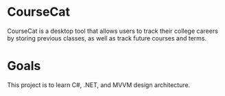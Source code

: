 # CourseCat

CourseCat is a desktop tool that allows users to track their college careers by storing previous classes, as well as track future courses and terms.

# Goals

This project is to learn C#, .NET, and MVVM design architecture.
